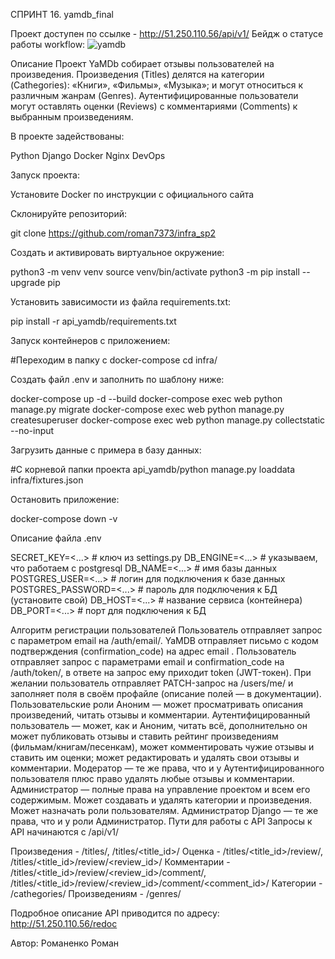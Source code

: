 СПРИНТ 16. yamdb_final

Проект доступен по ссылке - http://51.250.110.56/api/v1/
Бейдж о статусе работы workflow: ![yamdb](https://github.com/roman7373/yamdb_final/workflows/yamdb_workflow/badge.svg)

Описание
Проект YaMDb собирает отзывы пользователей на произведения. Произведения (Titles) делятся на категории (Cathegories): «Книги», «Фильмы», «Музыка»; и могут относиться к различным жанрам (Genres). Аутентифицированные пользователи могут оставлять оценки (Reviews) с комментариями (Comments) к выбранным произведениям.

В проекте задействованы:

Python
Django
Docker
Nginx
DevOps

Запуск проекта:

Установите Docker по инструкции с официального сайта

Склонируйте репозиторий:

git clone https://github.com/roman7373/infra_sp2

Cоздать и активировать виртуальное окружение:

python3 -m venv venv source venv/bin/activate python3 -m pip install --upgrade pip

Установить зависимости из файла requirements.txt:

pip install -r api_yamdb/requirements.txt

Запуск контейнеров с приложением:

#Переходим в папку с docker-compose cd infra/

Создать файл .env и заполнить по шаблону ниже:

docker-compose up -d --build docker-compose exec web python manage.py migrate docker-compose exec web python manage.py createsuperuser docker-compose exec web python manage.py collectstatic --no-input

Загрузить данные с примера в базу данных:

#С корневой папки проекта api_yamdb/python manage.py loaddata infra/fixtures.json

Остановить приложение:

docker-compose down -v

Описание файла .env

SECRET_KEY=<...> # ключ из settings.py DB_ENGINE=<...> # указываем, что работаем с postgresql DB_NAME=<...> # имя базы данных POSTGRES_USER=<...> # логин для подключения к базе данных POSTGRES_PASSWORD=<...> # пароль для подключения к БД (установите свой) DB_HOST=<...> # название сервиса (контейнера) DB_PORT=<...> # порт для подключения к БД

Алгоритм регистрации пользователей
Пользователь отправляет запрос с параметром email на /auth/email/.
YaMDB отправляет письмо с кодом подтверждения (confirmation_code) на адрес email .
Пользователь отправляет запрос с параметрами email и confirmation_code на /auth/token/, в ответе на запрос ему приходит token (JWT-токен).
При желании пользователь отправляет PATCH-запрос на /users/me/ и заполняет поля в своём профайле (описание полей — в документации).
Пользовательские роли
Аноним — может просматривать описания произведений, читать отзывы и комментарии.
Аутентифицированный пользователь — может, как и Аноним, читать всё, дополнительно он может публиковать отзывы и ставить рейтинг произведениям (фильмам/книгам/песенкам), может комментировать чужие отзывы и ставить им оценки; может редактировать и удалять свои отзывы и комментарии.
Модератор — те же права, что и у Аутентифицированного пользователя плюс право удалять любые отзывы и комментарии.
Администратор — полные права на управление проектом и всем его содержимым. Может создавать и удалять категории и произведения. Может назначать роли пользователям.
Администратор Django — те же права, что и у роли Администратор.
Пути для работы с API
Запросы к API начинаются с /api/v1/

Произведения - /titles/, /titles/<title_id>/ Оценка - /titles/<title_id>/review/, /titles/<title_id>/review/<review_id>/ Комментарии - /titles/<title_id>/review/<review_id>/comment/, /titles/<title_id>/review/<review_id>/comment/<comment_id>/ Категории - /cathegories/ Произведениям - /genres/

Подробное описание API приводится по адресу: http://51.250.110.56/redoc


Автор:
Романенко Роман